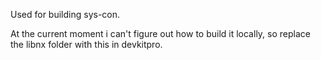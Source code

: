 Used for building sys-con.

At the current moment i can't figure out how to build it locally, so replace the libnx folder with this in devkitpro.
